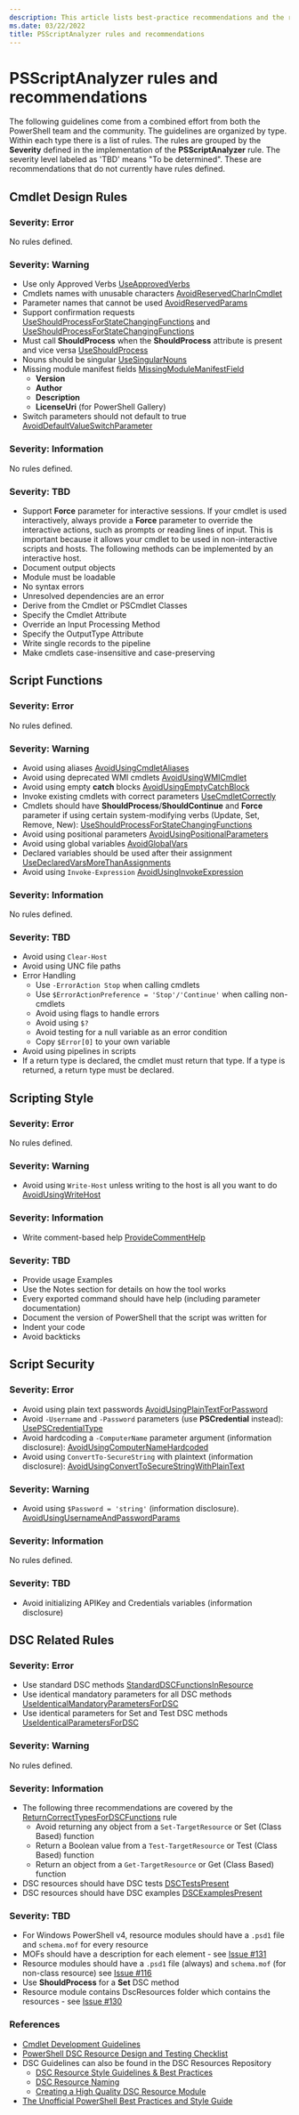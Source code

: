 ```yaml
---
description: This article lists best-practice recommendations and the rules associated with them.
ms.date: 03/22/2022
title: PSScriptAnalyzer rules and recommendations
---
```

# PSScriptAnalyzer rules and recommendations

The following guidelines come from a combined effort from both the PowerShell team and the
community. The guidelines are organized by type. Within each type there is a list of rules. The
rules are grouped by the **Severity** defined in the implementation of the **PSScriptAnalyzer**
rule. The severity level labeled as 'TBD' means "To be determined". These are recommendations that
do not currently have rules defined.

## Cmdlet Design Rules

### Severity: Error

No rules defined.

### Severity: Warning

- Use only Approved Verbs [UseApprovedVerbs](Rules/UseApprovedVerbs.md)
- Cmdlets names with unusable characters
  [AvoidReservedCharInCmdlet](Rules/ReservedCmdletChar.md)
- Parameter names that cannot be used
  [AvoidReservedParams](Rules/ReservedParams.md)
- Support confirmation requests
  [UseShouldProcessForStateChangingFunctions](Rules/UseShouldProcessForStateChangingFunctions.md)
  and
  [UseShouldProcessForStateChangingFunctions](Rules/UseShouldProcessForStateChangingFunctions.md)
- Must call **ShouldProcess** when the **ShouldProcess** attribute is present and vice
  versa [UseShouldProcess](Rules/ShouldProcess.md)
- Nouns should be singular
  [UseSingularNouns](Rules/UseSingularNouns.md)
- Missing module manifest fields
  [MissingModuleManifestField](Rules/MissingModuleManifestField.md)
  - **Version**
  - **Author**
  - **Description**
  - **LicenseUri** (for PowerShell Gallery)
- Switch parameters should not default to true
  [AvoidDefaultValueSwitchParameter](Rules/AvoidDefaultValueSwitchParameter.md)

### Severity: Information

No rules defined.

### Severity: TBD

- Support **Force** parameter for interactive sessions. If your cmdlet is used interactively, always
  provide a **Force** parameter to override the interactive actions, such as prompts or reading
  lines of input. This is important because it allows your cmdlet to be used in non-interactive
  scripts and hosts. The following methods can be implemented by an interactive host.
- Document output objects
- Module must be loadable
- No syntax errors
- Unresolved dependencies are an error
- Derive from the Cmdlet or PSCmdlet Classes
- Specify the Cmdlet Attribute
- Override an Input Processing Method
- Specify the OutputType Attribute
- Write single records to the pipeline
- Make cmdlets case-insensitive and case-preserving

## Script Functions

### Severity: Error

No rules defined.

### Severity: Warning

- Avoid using aliases
  [AvoidUsingCmdletAliases](Rules/AvoidUsingCmdletAliases.md)
- Avoid using deprecated WMI cmdlets
  [AvoidUsingWMICmdlet](Rules/AvoidUsingWMICmdlet.md)
- Avoid using empty **catch** blocks [AvoidUsingEmptyCatchBlock](Rules/AvoidUsingEmptyCatchBlock.md)
- Invoke existing cmdlets with correct parameters
  [UseCmdletCorrectly](Rules/UseCmdletCorrectly.md)
- Cmdlets should have **ShouldProcess**/**ShouldContinue** and **Force** parameter if using certain
  system-modifying verbs (Update, Set, Remove, New):
  [UseShouldProcessForStateChangingFunctions](Rules/UseShouldProcessForStateChangingFunctions.md)
- Avoid using positional parameters
  [AvoidUsingPositionalParameters](Rules/AvoidUsingPositionalParameters.md)
- Avoid using global variables
  [AvoidGlobalVars](Rules/AvoidGlobalVars.md)
- Declared variables should be used after their assignment
  [UseDeclaredVarsMoreThanAssignments](Rules/UseDeclaredVarsMoreThanAssignments.md)
- Avoid using `Invoke-Expression`
  [AvoidUsingInvokeExpression](Rules/AvoidUsingInvokeExpression.md)

### Severity: Information

No rules defined.

### Severity: TBD

- Avoid using `Clear-Host`
- Avoid using UNC file paths
- Error Handling
  - Use `-ErrorAction Stop` when calling cmdlets
  - Use `$ErrorActionPreference = 'Stop'/'Continue'` when calling non-cmdlets
  - Avoid using flags to handle errors
  - Avoid using `$?`
  - Avoid testing for a null variable as an error condition
  - Copy `$Error[0]` to your own variable
- Avoid using pipelines in scripts
- If a return type is declared, the cmdlet must return that type. If a type is returned, a return
  type must be declared.

## Scripting Style

### Severity: Error

No rules defined.

### Severity: Warning

- Avoid using `Write-Host` unless writing to the host is all you want to do
  [AvoidUsingWriteHost](Rules/AvoidUsingWriteHost.md)

### Severity: Information

- Write comment-based help
  [ProvideCommentHelp](Rules/ProvideCommentHelp.md)

### Severity: TBD

- Provide usage Examples
- Use the Notes section for details on how the tool works
- Every exported command should have help (including parameter documentation)
- Document the version of PowerShell that the script was written for
- Indent your code
- Avoid backticks

## Script Security

### Severity: Error

- Avoid using plain text passwords
  [AvoidUsingPlainTextForPassword](Rules/AvoidUsingPlainTextForPassword.md)
- Avoid `-Username` and `-Password` parameters (use **PSCredential** instead):
  [UsePSCredentialType](Rules/UsePSCredentialType.md)
- Avoid hardcoding a `-ComputerName` parameter argument (information disclosure):
  [AvoidUsingComputerNameHardcoded](Rules/AvoidUsingComputerNameHardcoded.md)
- Avoid using `ConvertTo-SecureString` with plaintext (information disclosure):
  [AvoidUsingConvertToSecureStringWithPlainText](Rules/AvoidUsingConvertToSecureStringWithPlainText.md)

### Severity: Warning

- Avoid using `$Password = 'string'` (information disclosure).
  [AvoidUsingUsernameAndPasswordParams](Rules/AvoidUsingUsernameAndPasswordParams.md)

### Severity: Information

No rules defined.

### Severity: TBD

- Avoid initializing APIKey and Credentials variables (information disclosure)

## DSC Related Rules

### Severity: Error

- Use standard DSC methods
  [StandardDSCFunctionsInResource](Rules/DSCStandardDSCFunctionsInResource.md)
- Use identical mandatory parameters for all DSC methods
  [UseIdenticalMandatoryParametersForDSC](Rules/DSCUseIdenticalMandatoryParametersForDSC.md)
- Use identical parameters for Set and Test DSC methods
  [UseIdenticalParametersForDSC](Rules/DSCUseIdenticalParametersForDSC.md)

### Severity: Warning

No rules defined.

### Severity: Information

- The following three recommendations are covered by the
  [ReturnCorrectTypesForDSCFunctions](Rules/DSCReturnCorrectTypesForDSCFunctions.md) rule
  - Avoid returning any object from a `Set-TargetResource` or Set (Class Based) function
  - Return a Boolean value from a `Test-TargetResource` or Test (Class Based) function
  - Return an object from a `Get-TargetResource` or Get (Class Based) function
- DSC resources should have DSC tests [DSCTestsPresent](Rules/DSCDscTestsPresent.md)
- DSC resources should have DSC examples [DSCExamplesPresent](Rules/DSCDscExamplesPresent.md)

### Severity: TBD

- For Windows PowerShell v4, resource modules should have a `.psd1` file and `schema.mof` for every
  resource
- MOFs should have a description for each element - see
  [Issue #131](https://github.com/PowerShell/PSScriptAnalyzer/issues/131)
- Resource modules should have a `.psd1` file (always) and `schema.mof` (for non-class resource) see
  [Issue #116](https://github.com/PowerShell/PSScriptAnalyzer/issues/116)
- Use **ShouldProcess** for a **Set** DSC method
- Resource module contains DscResources folder which contains the resources - see
  [Issue #130](https://github.com/PowerShell/PSScriptAnalyzer/issues/130)

### References

- [Cmdlet Development Guidelines](/powershell/scripting/developer/cmdlet/cmdlet-development-guidelines)
- [PowerShell DSC Resource Design and Testing Checklist](https://devblogs.microsoft.com/powershell/powershell-dsc-resource-design-and-testing-checklist/)
- DSC Guidelines can also be found in the DSC Resources Repository
  - [DSC Resource Style Guidelines & Best Practices](https://github.com/PowerShell/DscResources/blob/master/StyleGuidelines.md)
  - [DSC Resource Naming](https://github.com/PowerShell/DscResources/blob/master/Naming.md)
  - [Creating a High Quality DSC Resource Module](https://github.com/PowerShell/DscResources/blob/master/HighQualityModuleGuidelines.md)
- [The Unofficial PowerShell Best Practices and Style Guide](https://github.com/PoshCode/PowerShellPracticeAndStyle)
